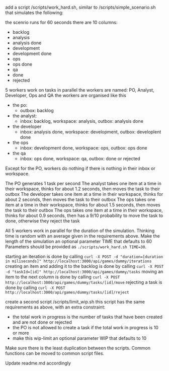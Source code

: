 add a script /scripts/work_hard.sh, similar to /scripts/simple_scenario.sh that simulates the following:

the scenrio runs for 60 seconds
there are 10 columns:
- backlog
- analysis
- analysis done
- development
- development done
- ops
- ops done
- qa
- done
- rejected

5 workers work on tasks in parallel
the workers are named: PO, Analyst, Developer, Ops and QA
the workers are organised like this
- the po:
  - outbox: backlog
- the analyst:
  - inbox: backlog, workspace: analysis, outbox: analysis done
- the developer
  - inbox: analysis done, workspace: development, outbox: developlent done
- the ops
  - inbox: development done, workspace: ops, outbox: ops done
- the qa
  - inbox: ops done, workspace: qa, outbox: done or rejected

Except for the PO, workers do nothing if there is nothing in their inbox or workspace.

The PO generates 1 task per second
The analyst takes one item at a time in their workspace, thinks for about 1.2 seconds, then moves the task to their outbox
The developer takes one item at a time in their workspace, thinks for about 2 seconds, then moves the task to their outbox
The ops takes one item at a time in their workspace, thinks for about 1.5 seconds, then moves the task to their outbox
The ops takes one item at a time in their workspace, thinks for about 0.9 seconds, then has a 9/10 probability to move the task to done, otherwise they reject the task

All 5 workers work in parallel for the duration of the simulation. Thinking time is random with an average given in the requirements above.
Make the length of the simulation an optional parameter TIME that defaults to 60
Parameters should be provided as `./scripts/work_hard.sh TIME=30`.

starting an iteration is done by calling `curl -X POST -d "duration=[duration in miliseconds]" http://localhost:3000/api/games/dummy/iterations`
creating an item and adding it to the backlog is done by calling `curl -X POST -d "taskId=[id]" http://localhost:3000/api/games/dummy/tasks`
moving an item to the next column is done by calling `curl -X POST http://localhost:3000/api/games/dummy/tasks/[id]/move`
rejecting a task is done by calling `curl -X POST http://localhost:3000/api/games/dummy/tasks/[id]/reject`

create a second script /scripts/limit_wip.sh
this script has the same requirements as above, with an extra constraint:
- the total work in progress is the number of tasks that have been created and are not done or rejected
- the PO is not allowed to create a task if the total work in progress is 10 or more
- make this wip-limit an optional parameter WIP that defaults to 10

Make sure there is the least duplication between the scripts. Common functions can be moved to common script files.

Update readme.md accordingly
